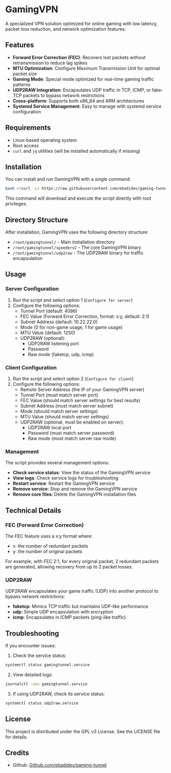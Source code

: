# GamingVPN


A specialized VPN solution optimized for online gaming with low latency, packet loss reduction, and network optimization features.

## Features

- **Forward Error Correction (FEC)**: Recovers lost packets without retransmission to reduce lag spikes
- **MTU Optimization**: Configure Maximum Transmission Unit for optimal packet size
- **Gaming Mode**: Special mode optimized for real-time gaming traffic patterns
- **UDP2RAW Integration**: Encapsulates UDP traffic in TCP, ICMP, or fake-TCP packets to bypass network restrictions
- **Cross-platform**: Supports both x86_64 and ARM architectures
- **Systemd Service Management**: Easy to manage with systemd service configuration

## Requirements

- Linux-based operating system
- Root access
- `curl` and `jq` utilities (will be installed automatically if missing)

## Installation

You can install and run GamingVPN with a single command:

```bash
bash <(curl -Ls https://raw.githubusercontent.com/ebadidev/gaming-tunnel/main/gamingtunnel.sh)
```

This command will download and execute the script directly with root privileges.

## Directory Structure

After installation, GamingVPN uses the following directory structure:
- `/root/gamingtunnel/` - Main installation directory
- `/root/gamingtunnel/speederv2` - The core GamingVPN binary
- `/root/gamingtunnel/udp2raw` - The UDP2RAW binary for traffic encapsulation

## Usage

### Server Configuration

1. Run the script and select option 1 (`Configure for server`)
2. Configure the following options:
   - Tunnel Port (default: 4096)
   - FEC Value (Forward Error Correction, format: x:y, default: 2:1)
   - Subnet Address (default: 10.22.22.0)
   - Mode (0 for non-game usage, 1 for game usage)
   - MTU Value (default: 1250)
   - UDP2RAW (optional):
     - UDP2RAW listening port
     - Password
     - Raw mode (faketcp, udp, icmp)

### Client Configuration

1. Run the script and select option 2 (`Configure for client`)
2. Configure the following options:
   - Remote Server Address (the IP of your GamingVPN server)
   - Tunnel Port (must match server port)
   - FEC Value (should match server settings for best results)
   - Subnet Address (must match server subnet)
   - Mode (should match server settings)
   - MTU Value (should match server settings)
   - UDP2RAW (optional, must be enabled on server):
     - UDP2RAW local port
     - Password (must match server password)
     - Raw mode (must match server raw mode)

### Management

The script provides several management options:
- **Check service status**: View the status of the GamingVPN service
- **View logs**: Check service logs for troubleshooting
- **Restart service**: Restart the GamingVPN service
- **Remove service**: Stop and remove the GamingVPN service
- **Remove core files**: Delete the GamingVPN installation files

## Technical Details

### FEC (Forward Error Correction)

The FEC feature uses a x:y format where:
- x: the number of redundant packets
- y: the number of original packets

For example, with FEC 2:1, for every original packet, 2 redundant packets are generated, allowing recovery from up to 2 packet losses.

### UDP2RAW

UDP2RAW encapsulates your game traffic (UDP) into another protocol to bypass network restrictions:
- **faketcp**: Mimics TCP traffic but maintains UDP-like performance
- **udp**: Simple UDP encapsulation with encryption
- **icmp**: Encapsulates in ICMP packets (ping-like traffic)

## Troubleshooting

If you encounter issues:

1. Check the service status:
```bash
systemctl status gamingtunnel.service
```

2. View detailed logs:
```bash
journalctl -xeu gamingtunnel.service
```

3. If using UDP2RAW, check its service status:
```bash
systemctl status udp2raw.service
```

## License

This project is distributed under the GPL v3 License. See the LICENSE file for details.

## Credits

- Github: [Github.com/ebadidev/gaming-tunnel](https://github.com/ebadidev/gaming-tunnel)
